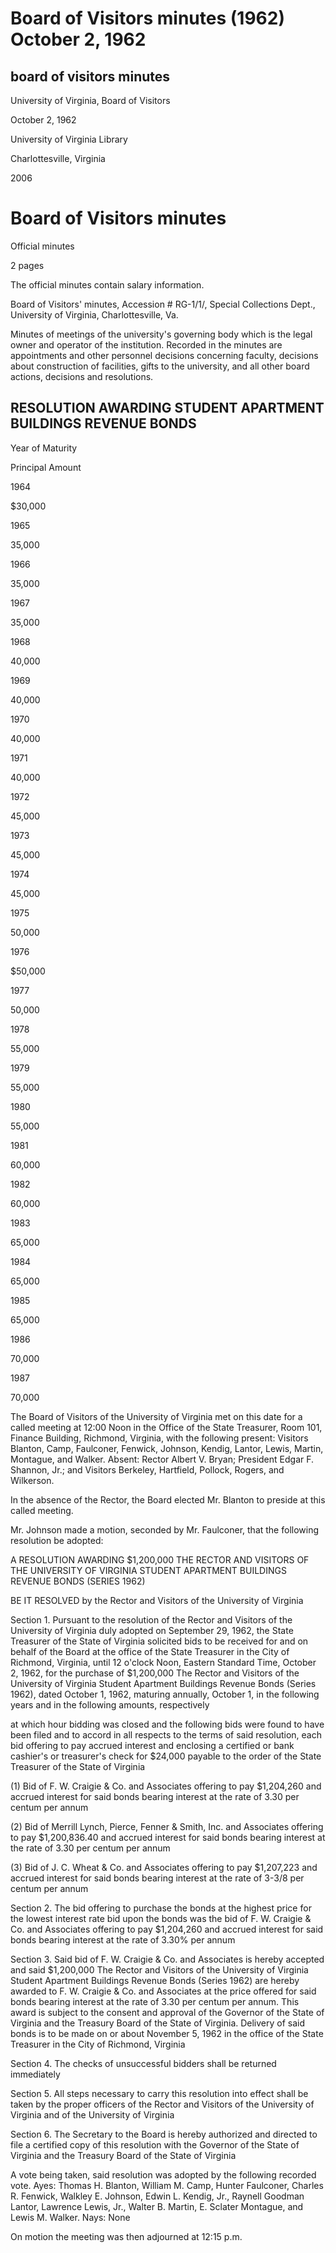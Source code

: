 Board of Visitors minutes (1962) October 2, 1962
================================================

board of visitors minutes
-------------------------

University of Virginia, Board of Visitors

October 2, 1962

University of Virginia Library

Charlottesville, Virginia

2006

Board of Visitors minutes
=========================

Official minutes

2 pages

The official minutes contain salary information.

Board of Visitors' minutes, Accession # RG-1/1/, Special Collections Dept., University of Virginia, Charlottesville, Va.

Minutes of meetings of the university's governing body which is the legal owner and operator of the institution. Recorded in the minutes are appointments and other personnel decisions concerning faculty, decisions about construction of facilities, gifts to the university, and all other board actions, decisions and resolutions.

RESOLUTION AWARDING STUDENT APARTMENT BUILDINGS REVENUE BONDS
-------------------------------------------------------------

Year of Maturity

Principal Amount

1964

$30,000

1965

35,000

1966

35,000

1967

35,000

1968

40,000

1969

40,000

1970

40,000

1971

40,000

1972

45,000

1973

45,000

1974

45,000

1975

50,000

1976

$50,000

1977

50,000

1978

55,000

1979

55,000

1980

55,000

1981

60,000

1982

60,000

1983

65,000

1984

65,000

1985

65,000

1986

70,000

1987

70,000

The Board of Visitors of the University of Virginia met on this date for a called meeting at 12:00 Noon in the Office of the State Treasurer, Room 101, Finance Building, Richmond, Virginia, with the following present: Visitors Blanton, Camp, Faulconer, Fenwick, Johnson, Kendig, Lantor, Lewis, Martin, Montague, and Walker. Absent: Rector Albert V. Bryan; President Edgar F. Shannon, Jr.; and Visitors Berkeley, Hartfield, Pollock, Rogers, and Wilkerson.

In the absence of the Rector, the Board elected Mr. Blanton to preside at this called meeting.

Mr. Johnson made a motion, seconded by Mr. Faulconer, that the following resolution be adopted:

A RESOLUTION AWARDING $1,200,000 THE RECTOR AND VISITORS OF THE UNIVERSITY OF VIRGINIA STUDENT APARTMENT BUILDINGS REVENUE BONDS (SERIES 1962)

BE IT RESOLVED by the Rector and Visitors of the University of Virginia

Section 1. Pursuant to the resolution of the Rector and Visitors of the University of Virginia duly adopted on September 29, 1962, the State Treasurer of the State of Virginia solicited bids to be received for and on behalf of the Board at the office of the State Treasurer in the City of Richmond, Virginia, until 12 o'clock Noon, Eastern Standard Time, October 2, 1962, for the purchase of $1,200,000 The Rector and Visitors of the University of Virginia Student Apartment Buildings Revenue Bonds (Series 1962), dated October 1, 1962, maturing annually, October 1, in the following years and in the following amounts, respectively

at which hour bidding was closed and the following bids were found to have been filed and to accord in all respects to the terms of said resolution, each bid offering to pay accrued interest and enclosing a certified or bank cashier's or treasurer's check for $24,000 payable to the order of the State Treasurer of the State of Virginia

(1) Bid of F. W. Craigie & Co. and Associates offering to pay $1,204,260 and accrued interest for said bonds bearing interest at the rate of 3.30 per centum per annum

(2) Bid of Merrill Lynch, Pierce, Fenner & Smith, Inc. and Associates offering to pay $1,200,836.40 and accrued interest for said bonds bearing interest at the rate of 3.30 per centum per annum

(3) Bid of J. C. Wheat & Co. and Associates offering to pay $1,207,223 and accrued interest for said bonds bearing interest at the rate of 3-3/8 per centum per annum

Section 2. The bid offering to purchase the bonds at the highest price for the lowest interest rate bid upon the bonds was the bid of F. W. Craigie & Co. and Associates offering to pay $1,204,260 and accrued interest for said bonds bearing interest at the rate of 3.30% per annum

Section 3. Said bid of F. W. Craigie & Co. and Associates is hereby accepted and said $1,200,000 The Rector and Visitors of the University of Virginia Student Apartment Buildings Revenue Bonds (Series 1962) are hereby awarded to F. W. Craigie & Co. and Associates at the price offered for said bonds bearing interest at the rate of 3.30 per centum per annum. This award is subject to the consent and approval of the Governor of the State of Virginia and the Treasury Board of the State of Virginia. Delivery of said bonds is to be made on or about November 5, 1962 in the office of the State Treasurer in the City of Richmond, Virginia

Section 4. The checks of unsuccessful bidders shall be returned immediately

Section 5. All steps necessary to carry this resolution into effect shall be taken by the proper officers of the Rector and Visitors of the University of Virginia and of the University of Virginia

Section 6. The Secretary to the Board is hereby authorized and directed to file a certified copy of this resolution with the Governor of the State of Virginia and the Treasury Board of the State of Virginia

A vote being taken, said resolution was adopted by the following recorded vote. Ayes: Thomas H. Blanton, William M. Camp, Hunter Faulconer, Charles R. Fenwick, Walkley E. Johnson, Edwin L. Kendig, Jr., Raynell Goodman Lantor, Lawrence Lewis, Jr., Walter B. Martin, E. Sclater Montague, and Lewis M. Walker. Nays: None

On motion the meeting was then adjourned at 12:15 p.m.